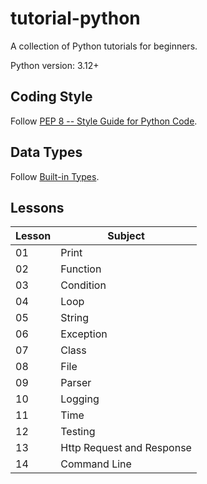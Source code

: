 # tutorial-python

A collection of Python tutorials for beginners.

Python version: 3.12+

## Coding Style

Follow [PEP 8 -- Style Guide for Python Code](https://peps.python.org/pep-0008/).

## Data Types

Follow [Built-in Types](https://docs.python.org/3/library/stdtypes.html).

## Lessons

| Lesson | Subject                   |
| ------ | ------------------------- |
| 01     | Print                     |
| 02     | Function                  |
| 03     | Condition                 |
| 04     | Loop                      |
| 05     | String                    |
| 06     | Exception                 |
| 07     | Class                     |
| 08     | File                      |
| 09     | Parser                    |
| 10     | Logging                   |
| 11     | Time                      |
| 12     | Testing                   |
| 13     | Http Request and Response |
| 14     | Command Line              |
